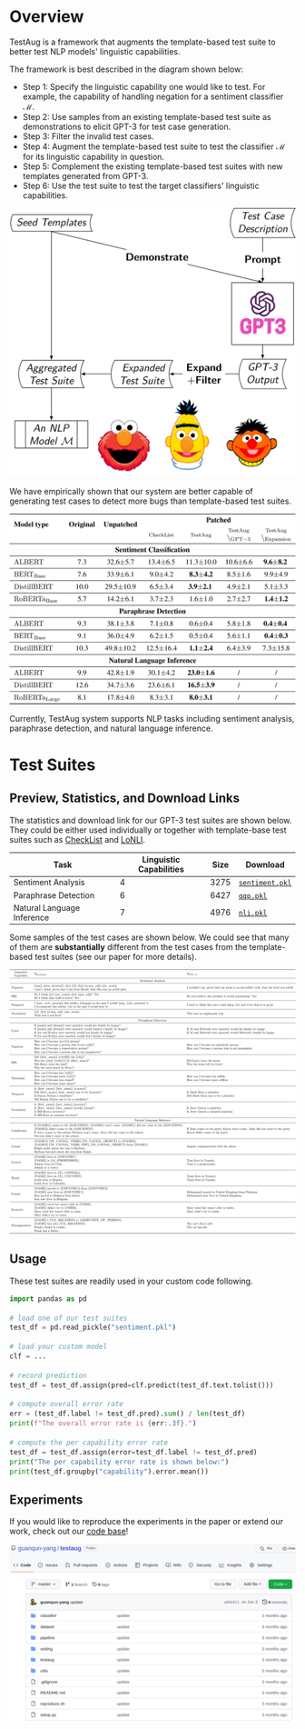 # Overview

TestAug is a framework that augments the template-based test suite to better test NLP models' linguistic capabilities.

The framework is best described in the diagram shown below:
- Step 1: Specify the linguistic capability one would like to test. For example, the capability of handling negation for a sentiment classifier $\mathcal{M}$.
- Step 2: Use samples from an existing template-based test suite as demonstrations to elicit GPT-3 for test case generation. 
- Step 3: Filter the invalid test cases.
- Step 4: Augment the template-based test suite to test the classifier $\mathcal{M}$ for its linguistic capability in question.
- Step 5: Complement the existing template-based test suites with new templates generated from GPT-3.
- Step 6: Use the test suite to test the target classifiers' linguistic capabilities.

![](resource/001.png)

We have empirically shown that our system are better capable of generating test cases to detect more bugs than template-based test suites.

![](resource/003.png)

Currently, TestAug system supports NLP tasks including sentiment analysis, paraphrase detection, and natural language inference. 

# Test Suites

## Preview, Statistics, and Download Links

The statistics and download link for our GPT-3 test suites are shown below. They could be either used individually or together with template-base test suites such as [CheckList](https://github.com/marcotcr/checklist) and [LoNLI](https://github.com/microsoft/LoNLI).

| Task                       | Linguistic Capabilities | Size | Download                              |
| -------------------------- | ----------------------- | ---- | ------------------------------------- |
| Sentiment Analysis         | 4                       | 3275 | [`sentiment.pkl`](data/sentiment.pkl) |
| Paraphrase Detection       | 6                       | 6427 | [`qqp.pkl`](data/qqp.pkl)             |
| Natural Language Inference | 7                       | 4976 | [`nli.pkl`](data/nli.pkl)             |

Some samples of the test cases are shown below. We could see that many of them are **substantially** different from the test cases from the template-based test suites (see our paper for more details).

![](resource/002.png)

## Usage

These test suites are readily used in your custom code following.

```python
import pandas as pd

# load one of our test suites
test_df = pd.read_pickle("sentiment.pkl")

# load your custom model 
clf = ...

# record prediction
test_df = test_df.assign(pred=clf.predict(test_df.text.tolist()))

# compute overall error rate
err = (test_df.label != test_df.pred).sum() / len(test_df)
print(f"The overall error rate is {err:.3f}.")

# compute the per capability error rate
test_df = test_df.assign(error=test_df.label != test_df.pred)
print("The per capability error rate is shown below:")
print(test_df.groupby("capability").error.mean())
```


## Experiments
If you would like to reproduce the experiments in the paper or extend our work, check out our [code base]()!

![](resource/004.png)
